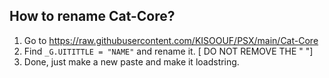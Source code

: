 ## How to rename Cat-Core?
1. Go to https://raw.githubusercontent.com/KISOOUF/PSX/main/Cat-Core
2. Find  `_G.UITITTLE = "NAME"` and rename it. [ DO NOT REMOVE THE " "]
3. Done, just make a new paste and make it  loadstring.
